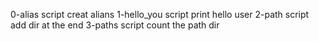 0-alias script creat alians
1-hello_you script print hello user
2-path script add dir at the end
3-paths script count the path dir
